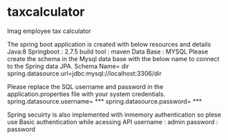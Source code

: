 # taxcalculator
Imag employee tax calculator

The spring boot application is created with below resources and details
Java:8
Springboot : 2.7.5
build tool : maven
Data Base : MYSQL
Please create the schema in the Mysql data base with the below name to connect to the Spring data JPA.
Schema Name= dir
spring.datasource.url=jdbc:mysql://localhost:3306/dir

Please replace the SQL username and password in the application.properties file with your system credentials.
spring.datasource.username= ***
spring.datasource.password= ***

Spring secuirty is also implemented with inmemory authentication so plese use Basic authentication while acessing API
username : admin
password : password



